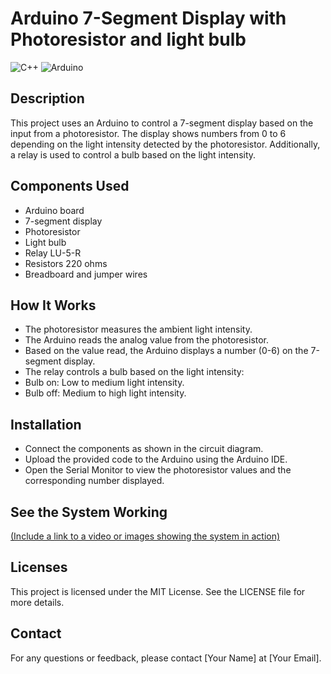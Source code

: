 # Arduino 7-Segment Display with Photoresistor and light bulb

![C++](https://img.shields.io/badge/language-C++-blue.svg)
![Arduino](https://img.shields.io/badge/platform-Arduino-blue.svg)

## Description

This project uses an Arduino to control a 7-segment display based on the input from a photoresistor. The display shows numbers from 0 to 6 depending on the light intensity detected by the photoresistor. Additionally, a relay is used to control a bulb based on the light intensity.

## Components Used

  * Arduino board
  * 7-segment display
  * Photoresistor
  * Light bulb
  * Relay LU-5-R
  * Resistors 220 ohms
  * Breadboard and jumper wires


## How It Works

  - The photoresistor measures the ambient light intensity.
  - The Arduino reads the analog value from the photoresistor.
  - Based on the value read, the Arduino displays a number (0-6) on the 7-segment display.
  - The relay controls a bulb based on the light intensity:
  - Bulb on: Low to medium light intensity.
  - Bulb off: Medium to high light intensity.

## Installation

  - Connect the components as shown in the circuit diagram.
  - Upload the provided code to the Arduino using the Arduino IDE.
  - Open the Serial Monitor to view the photoresistor values and the corresponding number displayed.

## See the System Working
[(Include a link to a video or images showing the system in action)](https://drive.google.com/file/d/1xW0ytpXgFqhD4jHA9687451YxRKxkL8K/view?usp=sharing)

## Licenses

This project is licensed under the MIT License. See the LICENSE file for more details.

## Contact

For any questions or feedback, please contact [Your Name] at [Your Email].